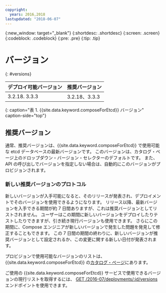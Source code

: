 ```yaml
---
copyright:
  years: 2016,2018
lastupdated: "2018-06-07"
---
```


{:new_window: target="_blank"}
{:shortdesc: .shortdesc}
{:screen: .screen}
{:codeblock: .codeblock}
{:pre: .pre}
{:tip: .tip}

# バージョン
{: #versions}

デプロイ可能バージョン | 推奨バージョン
----------|-----------
3.2.18. 3.3.3 | 3.2.18、3.3.3
{: caption="表 1. {{site.data.keyword.composeForEtcd}} バージョン" caption-side="top"}

## 推奨バージョン

通常、推奨バージョンは、{{site.data.keyword.composeForEtcd}} で使用可能な etcd データベースの最新バージョンです。 このバージョンは、カタログ・ページ上のドロップダウン・バージョン・セレクターのデフォルトです。 また、API の呼び出しでバージョンを指定しない場合は、自動的にこのバージョンがプロビジョンされます。

### 新しい推奨バージョンのプロトコル

新しいバージョンが入手可能になると、そのリリースが発表され、デプロイメントでそのバージョンを使用できるようになります。 リリース以降、最新バージョンを入手できる期間が約 7 日間ありますが、これは推奨バージョンとしてリストされません。 ユーザーはこの期間に新しいバージョンをデプロイしたりテストしたりできますが、引き続き現行バージョンも使用できます。 さらにこの期間に、Compose エンジニアが新しいバージョンで発生した問題を発見して修正することもできます。 この 7 日間の期間の終わりに、新しいバージョンが推奨バージョンとして設定されるか、この変更に関する新しい日付が発表されます。

プロビジョンで使用可能なバージョンのリストは、{{site.data.keyword.composeForEtcd}} の[カタログ・ページ](https://console.{DomainName}/catalog/services/compose-for-etcd)にあります。

ご使用の {{site.data.keyword.composeForEtcd}} サービスで使用できるバージョンの現行リストを取得するには、
[GET /2016-07/deployments/:id/versions](https://apidocs.compose.com/v1.0/reference#2016-07-get-deployments-versions) エンドポイントを使用できます。
